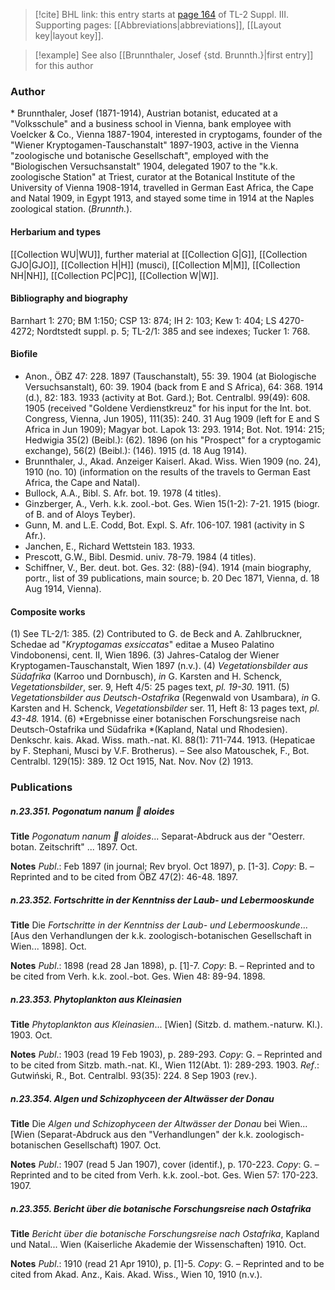 > [!cite] BHL link: this entry starts at [page 164](https://www.biodiversitylibrary.org/item/103861#page/174/mode/1up) of TL-2 Suppl. III.
> Supporting pages: [[Abbreviations|abbreviations]], [[Layout key|layout key]].

> [!example] See also [[Brunnthaler, Josef {std. Brunnth.}|first entry]] for this author

### Author

\* Brunnthaler, Josef (1871-1914), Austrian botanist, educated at a "Volksschule" and a business school in Vienna, bank employee with Voelcker & Co., Vienna 1887-1904, interested in cryptogams, founder of the "Wiener Kryptogamen-Tauschanstalt" 1897-1903, active in the Vienna "zoologische und botanische Gesellschaft", employed with the "Biologischen Versuchsanstalt" 1904, delegated 1907 to the "k.k. zoologische Station" at Triest, curator at the Botanical Institute of the University of Vienna 1908-1914, travelled in German East Africa, the Cape and Natal 1909, in Egypt 1913, and stayed some time in 1914 at the Naples zoological station. (*Brunnth.*).

#### Herbarium and types

[[Collection WU|WU]], further material at [[Collection G|G]], [[Collection GJO|GJO]], [[Collection H|H]] (musci), [[Collection M|M]], [[Collection NH|NH]], [[Collection PC|PC]], [[Collection W|W]].

#### Bibliography and biography

Barnhart 1: 270; BM 1:150; CSP 13: 874; IH 2: 103; Kew 1: 404; LS 4270-4272; Nordtstedt suppl. p. 5; TL-2/1: 385 and see indexes; Tucker 1: 768.

#### Biofile

- Anon., ÖBZ 47: 228. 1897 (Tauschanstalt), 55: 39. 1904 (at Biologische Versuchsanstalt), 60: 39. 1904 (back from E and S Africa), 64: 368. 1914 (d.), 82: 183. 1933 (activity at Bot. Gard.); Bot. Centralbl. 99(49): 608. 1905 (received "Goldene Verdienstkreuz" for his input for the Int. bot. Congress, Vienna, Jun 1905), 111(35): 240. 31 Aug 1909 (left for E and S Africa in Jun 1909); Magyar bot. Lapok 13: 293. 1914; Bot. Not. 1914: 215; Hedwigia 35(2) (Beibl.): (62). 1896 (on his "Prospect" for a cryptogamic exchange), 56(2) (Beibl.): (146). 1915 (d. 18 Aug 1914).
- Brunnthaler, J., Akad. Anzeiger Kaiserl. Akad. Wiss. Wien 1909 (no. 24), 1910 (no. 10) (information on the results of the travels to German East Africa, the Cape and Natal).
- Bullock, A.A., Bibl. S. Afr. bot. 19. 1978 (4 titles).
- Ginzberger, A., Verh. k.k. zool.-bot. Ges. Wien 15(1-2): 7-21. 1915 (biogr. of B. and of Aloys Teyber).
- Gunn, M. and L.E. Codd, Bot. Expl. S. Afr. 106-107. 1981 (activity in S Afr.).
- Janchen, E., Richard Wettstein 183. 1933.
- Prescott, G.W., Bibl. Desmid. univ. 78-79. 1984 (4 titles).
- Schiffner, V., Ber. deut. bot. Ges. 32: (88)-(94). 1914 (main biography, portr., list of 39 publications, main source; b. 20 Dec 1871, Vienna, d. 18 Aug 1914, Vienna).

#### Composite works

(1) See TL-2/1: 385.
(2) Contributed to G. de Beck and A. Zahlbruckner, Schedae ad "*Kryptogamas exsiccatas*" editae a Museo Palatino Vindobonensi, cent. II, Wien 1896.
(3) Jahres-Catalog der Wiener Kryptogamen-Tauschanstalt, Wien 1897 (n.v.).
(4) *Vegetationsbilder aus Südafrika* (Karroo und Dornbusch), *in* G. Karsten and H. Schenck, *Vegetationsbilder*, ser. 9, Heft 4/5: 25 pages text, *pl. 19-30.* 1911.
(5) *Vegetationsbilder aus Deutsch-Ostafrika* (Regenwald von Usambara), *in* G. Karsten and H. Schenck, *Vegetationsbilder* ser. 11, Heft 8: 13 pages text, *pl. 43-48.* 1914.
(6) *Ergebnisse einer botanischen Forschungsreise nach Deutsch-Ostafrika und Südafrika *(Kapland, Natal und Rhodesien). Denkschr. kais. Akad. Wiss. math.-nat. Kl. 88(1): 711-744. 1913. (Hepaticae by F. Stephani, Musci by V.F. Brotherus). – See also Matouschek, F., Bot. Centralbl. 129(15): 389. 12 Oct 1915, Nat. Nov. Nov (2) 1913.

### Publications

##### n.23.351. Pogonatum nanum  aloides

**Title**
*Pogonatum nanum  aloides*... Separat-Abdruck aus der "Oesterr. botan. Zeitschrift" ... 1897. Oct.

**Notes**
*Publ*.: Feb 1897 (in journal; Rev bryol. Oct 1897), p. \[1-3\]. *Copy*: B. – Reprinted and to be cited from ÖBZ 47(2): 46-48. 1897.

##### n.23.352. Fortschritte in der Kenntniss der Laub- und Lebermooskunde

**Title**
Die *Fortschritte in der Kenntniss der Laub- und Lebermooskunde*... \[Aus den Verhandlungen der k.k. zoologisch-botanischen Gesellschaft in Wien... 1898\]. Oct.

**Notes**
*Publ*.: 1898 (read 28 Jan 1898), p. \[1\]-7. *Copy*: B. – Reprinted and to be cited from Verh. k.k. zool.-bot. Ges. Wien 48: 89-94. 1898.

##### n.23.353. Phytoplankton aus Kleinasien

**Title**
*Phytoplankton aus Kleinasien*... \[Wien\] (Sitzb. d. mathem.-naturw. Kl.). 1903. Oct.

**Notes**
*Publ*.: 1903 (read 19 Feb 1903), p. 289-293. *Copy*: G. – Reprinted and to be cited from Sitzb. math.-nat. Kl., Wien 112(Abt. 1): 289-293. 1903.
*Ref*.: Gutwiński, R., Bot. Centralbl. 93(35): 224. 8 Sep 1903 (rev.).

##### n.23.354. Algen und Schizophyceen der Altwässer der Donau

**Title**
Die *Algen und Schizophyceen der Altwässer der Donau* bei Wien... \[Wien (Separat-Abdruck aus den "Verhandlungen" der k.k. zoologisch-botanischen Gesellschaft) 1907. Oct.

**Notes**
*Publ*.: 1907 (read 5 Jan 1907), cover (identif.), p. 170-223. *Copy*: G. – Reprinted and to be cited from Verh. k.k. zool.-bot. Ges. Wien 57: 170-223. 1907.

##### n.23.355. Bericht über die botanische Forschungsreise nach Ostafrika

**Title**
*Bericht über die botanische Forschungsreise nach Ostafrika*, Kapland und Natal... Wien (Kaiserliche Akademie der Wissenschaften) 1910. Oct.

**Notes**
*Publ*.: 1910 (read 21 Apr 1910), p. \[1\]-5. *Copy*: G. – Reprinted and to be cited from Akad. Anz., Kais. Akad. Wiss., Wien 10, 1910 (n.v.).

